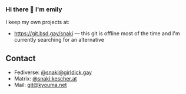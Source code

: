 ### Hi there 👋 I'm emily

I keep my own projects at:
 - https://git.bsd.gay/snaki — this git is offline most of the time and I'm currently searching for an alternative

## Contact
 - Fediverse: [@snaki@girldick.gay](https://girldick.gay/@snaki)
 - Matrix: [@snaki:kescher.at](https://matrix.to/#/@snaki:kescher.at)
 - Mail: git@kyouma.net
